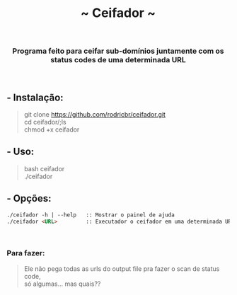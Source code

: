 <h1 align="center">~ Ceifador ~</h1> </br>

<h3 align="center">Programa feito para ceifar sub-domínios juntamente com os status codes de uma determinada URL</h3>

</br>

## - Instalação:

> git clone https://github.com/rodricbr/ceifador.git </br>
> cd ceifador/;ls </br>
> chmod +x ceifador </br>
## - Uso:

> bash ceifador </br>
> ./ceifador </br>
## - Opções:

```markdown
./ceifador -h | --help   :: Mostrar o painel de ajuda
./ceifador <URL>         :: Executador o ceifador em uma determinada URL
```
</br>

### Para fazer:
> Ele não pega todas as urls do output file pra fazer o scan de status code, </br>
> só algumas... mas quais??
